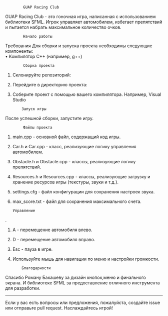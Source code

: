 			GUAP Racing Club
GUAP Racing Club - это гоночная игра, написанная с использованием библиотеки SFML. Игрок управляет автомобилем, избегает препятствий и пытается набрать максимальное количество очков.

			Начало работы
Требования
Для сборки и запуска проекта необходимы следующие компоненты:	
•	Компилятор C++ (например, g++)



			Сборка проекта
1.	Склонируйте репозиторий:
2.	Перейдите в директорию проекта:
3.	Соберите проект с помощью вашего компилятора. Например, Visual Studio

			Запуск игры
После успешной сборки, запустите игру.

			Файлы проекта
1.	main.cpp - основной файл, содержащий код игры.
2.	Car.h и Car.cpp - класс, реализующие логику управления автомобилем.
3.	Obstacle.h и Obstacle.cpp - классы, реализующие логику препятствий.
4.	Resources.h и Resources.cpp - классы, реализующие загрузку и хранение ресурсов игры (текстуры, звуки и т.д.).
5.	settings.cfg - файл конфигурации для сохранения настроек звука.
6.	max_score.txt - файл для сохранения максимального счета.


		Управление
.
1.	A - перемещение автомобиля влево.
2.	D - перемещение автомобиля вправо.
3.	Esc - пауза в игре.
4.	Используйте мышь для навигации по меню и настройки громкости.

			Благодарности
Спасибо Роману Бакашеву за дизайн кнопок,меню и финального экрана. И библиотеке SFML за предоставление отличного инструмента для разработки.
________________________________________
Если у вас есть вопросы или предложения, пожалуйста, создайте issue или отправьте pull request. Наслаждайтесь игрой!

